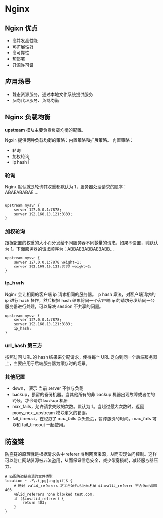 # Nginx

## Ngixn 优点

- 高并发高性能
- 可扩展性好
- 高可靠性
- 热部署
- 开源许可证

## 应用场景

- 静态资源服务，通过本地文件系统提供服务
- 反向代理服务、负载均衡

## Nginx 负载均衡

**upstream** 模块主要负责负载均衡的配置。

Ngxin 提供两种负载均衡的策略：内置策略和扩展策略。
内置策略：

- 轮询
- 加权轮询
- Ip hash
  Ï

### 轮询

Nginx 默认就是轮询其权重都默认为 1，服务器处理请求的顺序：ABABABABAB….

```nginx

upstream mysvr {
    server 127.0.0.1:7878;
    server 192.168.10.121:3333;
}
```

### 加权轮询

跟据配置的权重的大小而分发给不同服务器不同数量的请求。如果不设置，则默认为 1。下面服务器的请求顺序为：ABBABBABBABBABB….

```nginx
upstream mysvr {
    server 127.0.0.1:7878 weight=1;
    server 192.168.10.121:3333 weight=2;
}
```

### ip_hash

Nginx 会让相同的客户端 ip 请求相同的服务器。
Ip hash 算法，对客户端请求的 ip 进行 hash 操作，然后根据 hash 结果将同一个客户端 ip 的请求分发给同一台服务器进行处理，可以解决 session 不共享的问题。

```nginx
upstream mysvr {
    server 127.0.0.1:7878;
    server 192.168.10.121:3333;
    ip_hash;
}
```

### url_hash 第三方

按照访问 URL 的 hash 结果来分配请求，使得每个 URL 定向到同一个后端服务器上，主要应用于后端服务器为缓存时的场景。

### 其他配置

- down， 表示 当前 server 不参与负载
- backup，预留的备份机器。当其他所有的非 backup 机器出现故障或者忙的时候，才会请求 backup 机器
- max_fails，允许请求失败的次数。默认为 1。当超过最大次数时，返回 proxy_next_upstream 模块定义的错误。
- fail_timeout，在经历了 max_fails 次失败后，暂停服务的时间。max_fails 可以和 fail_timeout 一起使用。

## 防盗链

防盗链的原理就是根据请求头中 referer 得到网页来源，从而实现访问控制。这样可以防止网站资源被非法盗用，从而保证信息安全，减少带宽损耗，减轻服务器压力。

```nginx
# 匹配防盗链资源的文件类型
location ~ .*\.(jpg|png|gif)$ {
    # 通过 valid_referers 定义合法的地址白名单 $invalid_referer 不合法的返回403
    valid_referers none blocked test.com;
    if ($invalid_referer) {
        return 403;
    }
}
```
